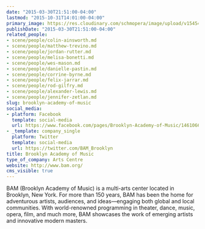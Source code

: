 ```yaml
---
date: "2015-03-30T21:51:00-04:00"
lastmod: "2015-10-31T14:01:00-04:00"
primary_image: https://res.cloudinary.com/schmopera/image/upload/v1545409169/media/webhook-uploads/1446314508906/Logo---BAM.jpg.jpg
publishDate: "2015-03-30T21:51:00-04:00"
related_people:
- scene/people/colin-ainsworth.md
- scene/people/matthew-trevino.md
- scene/people/jordan-rutter.md
- scene/people/melisa-bonetti.md
- scene/people/wes-mason.md
- scene/people/danielle-pastin.md
- scene/people/corrine-byrne.md
- scene/people/felix-jarrar.md
- scene/people/rod-gilfry.md
- scene/people/alexander-lewis.md
- scene/people/jennifer-zetlan.md
slug: brooklyn-academy-of-music
social_media:
- platform: Facebook
  template: social-media
  url: https://www.facebook.com/pages/Brooklyn-Academy-of-Music/146106622142419
- _template: company_single
  platform: Twitter
  template: social-media
  url: https://twitter.com/BAM_Brooklyn
title: Brooklyn Academy of Music
type_of_company: Arts Centre
website: http://www.bam.org/
cms_visible: true
---
```


<p>
	BAM (Brooklyn Academy of Music) is a multi-arts center located in Brooklyn, New York. For more than 150 years, BAM has been the home for adventurous artists, audiences, and ideas—engaging both global and local communities. With world-renowned programming in theater, dance, music, opera, film, and much more, BAM showcases the work of emerging artists and innovative modern masters.
</p>
